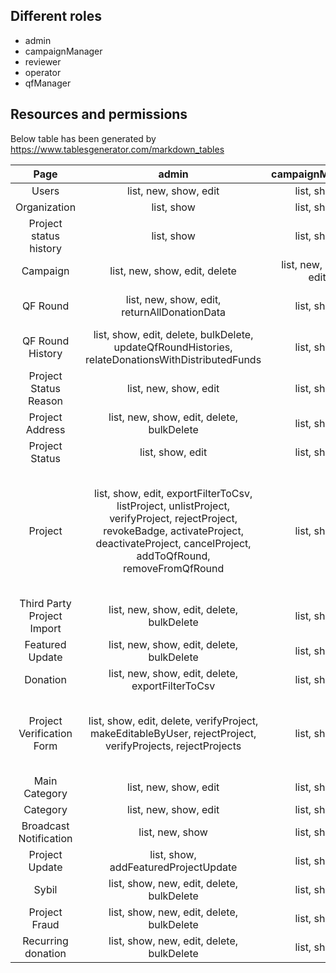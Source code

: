## Different roles
* admin
* campaignManager
* reviewer
* operator
* qfManager

## Resources and permissions
Below table has been generated by https://www.tablesgenerator.com/markdown_tables


|            Page            |                                                                                              admin                                                                                             |    campaignManager    |                                                                         reviewer                                                                        |                                                                         operator                                                                        |                               qfManager                              |
|:--------------------------:|:----------------------------------------------------------------------------------------------------------------------------------------------------------------------------------------------:|:---------------------:|:-------------------------------------------------------------------------------------------------------------------------------------------------------:|:-------------------------------------------------------------------------------------------------------------------------------------------------------:|:--------------------------------------------------------------------:|
| Users                      | list, new, show, edit                                                                                                                                                                          | list, show            | list, show                                                                                                                                              | list, show                                                                                                                                              | -                                                                    |
| Organization               | list, show                                                                                                                                                                                     | list, show            | list, show                                                                                                                                              | list, show                                                                                                                                              | -                                                                    |
| Project status history     | list, show                                                                                                                                                                                     | list, show            | list, show                                                                                                                                              | list, show                                                                                                                                              | -                                                                    |
| Campaign                   | list, new, show, edit, delete                                                                                                                                                                  | list, new, show, edit | list, show                                                                                                                                              | list, show                                                                                                                                              | -                                                                    |
| QF Round                   | list, new, show, edit, returnAllDonationData                                                                                                                                                   | list, show            | list, show                                                                                                                                              | list, show                                                                                                                                              | list, new, show, edit, returnAllDonationData (export to spreadsheet) |
| QF Round History           | list, show, edit, delete, bulkDelete, updateQfRoundHistories, relateDonationsWithDistributedFunds                                                                                                                                   | list, show            | list, show                                                                                                                                              | list, show                                                                                                                                              | list, show, updateQfRoundHistories                                   |
| Project Status Reason      | list, new, show, edit                                                                                                                                                                          | list, show            | list, show                                                                                                                                              | list, show                                                                                                                                              | -                                                                    |
| Project Address            | list, new, show, edit, delete, bulkDelete                                                                                                                                                      | list, show            | list, show                                                                                                                                              | list, show                                                                                                                                              | -                                                                    |
| Project Status             | list, show, edit                                                                                                                                                                               | list, show            | list, show                                                                                                                                              | list, show                                                                                                                                              | -                                                                    |
| Project                    | list, show, edit, exportFilterToCsv, listProject, unlistProject, verifyProject, rejectProject, revokeBadge, activateProject, deactivateProject, cancelProject, addToQfRound, removeFromQfRound | list, show            | list, show, exportFilterToCsv, listProject, unlistProject, verifyProject, rejectProject, revokeBadge, activateProject, deactivateProject, cancelProject | list, show, exportFilterToCsv, listProject, unlistProject, verifyProject, rejectProject, revokeBadge, activateProject, deactivateProject, cancelProject | list, show, listProject, addToQfRound, removeFromQfRound             |
| Third Party Project Import | list, new, show, edit, delete, bulkDelete                                                                                                                                                      | list, show            | list, show                                                                                                                                              | list, show                                                                                                                                              | -                                                                    |
| Featured Update            | list, new, show, edit, delete, bulkDelete                                                                                                                                                      | list, show            | list, show                                                                                                                                              | list, show                                                                                                                                              | -                                                                    |
| Donation                   | list, new, show, edit, delete, exportFilterToCsv                                                                                                                                               | list, show            | list, show, exportFilterToCsv                                                                                                                           | list, show, exportFilterToCsv                                                                                                                           | -                                                                    |
| Project Verification Form  | list, show, edit, delete, verifyProject, makeEditableByUser, rejectProject, verifyProjects, rejectProjects                                                                                     | list, show            | list, show, edit, delete, verifyProject, makeEditableByUser, rejectProject, verifyProjects, rejectProjects                                              | list, show                                                                                                                                              | -                                                                    |
| Main Category              | list, new, show, edit                                                                                                                                                                          | list, show            | list, show                                                                                                                                              | list, show                                                                                                                                              | -                                                                    |
| Category                   | list, new, show, edit                                                                                                                                                                          | list, show            | list, show                                                                                                                                              | list, show                                                                                                                                              | -                                                                    |
| Broadcast Notification     | list, new, show                                                                                                                                                                                | list, show            | list, show                                                                                                                                              | list, show                                                                                                                                              | -                                                                    |
| Project Update             | list, show, addFeaturedProjectUpdate                                                                                                                                                           | list, show            | list, show                                                                                                                                              | list, show, addFeaturedProjectUpdate                                                                                                                    | -                                                                    |
| Sybil                      | list, show, new, edit, delete, bulkDelete                                                                                                                                                      | list, show            | list, show                                                                                                                                              | list, show                                                                                                                                              | list, show, new, edit, delete, bulkDelete                            |
| Project Fraud              | list, show, new, edit, delete, bulkDelete                                                                                                                                                      | list, show            | list, show                                                                                                                                              | list, show                                                                                                                                              | list, show, new, edit, delete, bulkDelete                            |
| Recurring donation         | list, show, new, edit, delete, bulkDelete                                                                                                                                                      | list, show            | list, show                                                                                                                                              | list, show                                                                                                                                              | -                                                                    |                                                            |
